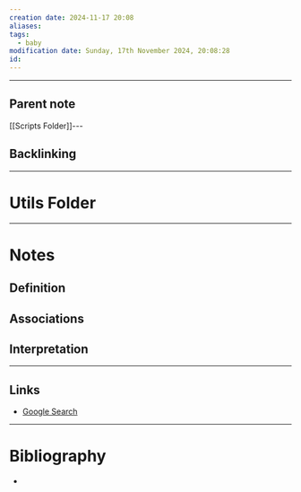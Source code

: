```yaml
---
creation date: 2024-11-17 20:08
aliases: 
tags:
  - baby
modification date: Sunday, 17th November 2024, 20:08:28
id:
---
```

---

## Parent note
[[Scripts Folder]]---
## Backlinking


---
# Utils Folder


---
# Notes

## Definition

## Associations

## Interpretation

---
## Links
- [Google Search](https://www.google.com/search?q=Utils+Folder)

---
# Bibliography
+ 